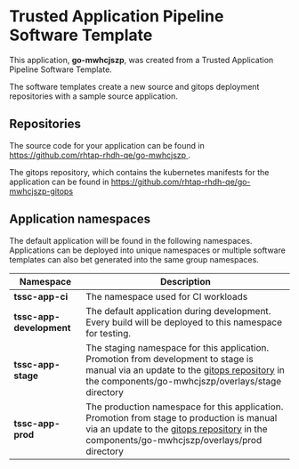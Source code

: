 # Trusted Application Pipeline Software Template

This application, **go-mwhcjszp**, was created from a Trusted Application Pipeline Software Template.

The software templates create a new source and gitops deployment repositories with a sample source application. 

## Repositories

The source code for your application can be found in [https://github.com/rhtap-rhdh-qe/go-mwhcjszp ](https://github.com/rhtap-rhdh-qe/go-mwhcjszp ).
 
The gitops repository, which contains the kubernetes manifests for the application can be found in 
[https://github.com/rhtap-rhdh-qe/go-mwhcjszp-gitops ](https://github.com/rhtap-rhdh-qe/go-mwhcjszp-gitops ) 

## Application namespaces 

The default application will be found in the following namespaces. Applications can be deployed into unique namespaces or multiple software templates can also bet generated into the same group namespaces.  

|  Namespace   |  Description   |  
| -------- | -------- |
| **tssc-app-ci** | The namespace used for CI workloads |
| **tssc-app-development** | The default application during development. Every build will be deployed to this namespace for testing. |
| **tssc-app-stage** | The staging namespace for this application. Promotion from development to stage is manual via an update to the [gitops repository](https://github.com/rhtap-rhdh-qe/go-mwhcjszp-gitops ) in the components/go-mwhcjszp/overlays/stage directory |
| **tssc-app-prod** | The production namespace for this application. Promotion from stage to production is manual via an update to the [gitops repository](https://github.com/rhtap-rhdh-qe/go-mwhcjszp-gitops ) in the components/go-mwhcjszp/overlays/prod directory |